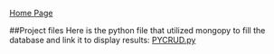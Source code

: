 [Home Page](https://tziesemer.github.io)

##Project files
Here is the python file that utilized mongopy to fill the database and link it to display results: [PYCRUD.py](/PYCRUD.py)


<!--How do you write programs that are maintainable, readable, and adaptable? Especially consider your work on the CRUD Python module from Project One, which you used to connect the dashboard widgets to the database in Project Two. What were the advantages of working in this way? How else could you use this CRUD Python module in the future?
**I found that modularization is usually the way to go if you want easy to reuses and read code. It creates sections of code that can be worked on and tested individually so that finding where an issue is becomes faster and when you need to make a change it is  less likely to mess up other functions. The CRUD module is very simple so any data sets that I wanted to use with even different database types could be possible with minor changes or with no changes I could use a different dashboard type application by simply  creating the appropriate callbacks to the existing crud functions then parse the data returned from there.**
How do you approach a problem as a computer scientist? Consider how you approached the database or dashboard requirements that Grazioso Salvare requested. How did your approach to this project differ from previous assignments in other courses? What techniques or strategies would you use in the future to create databases to meet other client requests?
**I used to approach with the idea of coding immediately and then working through the issues. More recently I have learned the value of planning first. The requirements and systems here took it a step further and I now started reading requirements, designing an #idea with basic pseudo code, then reading the documentation to see what would best fit the psuedo code, then coding and testing it out all along the way. I also incorporated a lot of stackoverflow searches as well.**
What do computer scientists do, and why does it matter? How would your work on this type of project help a company, like Grazioso Salvare, to do their work better?
**Computer scientists develop software to bridge the gap between what a computer has and what a customer needs. In this case I took the computers ability to parse through data and display it and translated it into a dashboard that was readable and usable by the  average customer so that they could filter through the massive amounts of data to select good candidates for rescue training. The alternative might be using excel and find function that could take forever and hurt the eyes to look through. This application will  save them both time and eye strain. It can also help eleminate some human error in their searches.-->

